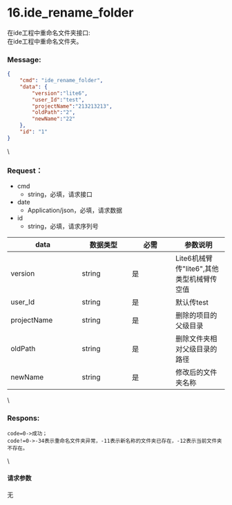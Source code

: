 # 16.ide\_rename\_folder

 

在ide工程中重命名文件夹接口:\
在ide工程中重命名文件夹。

### Message:  

```json
{
    "cmd": "ide_rename_folder",
    "data": {
        "version":"lite6",
        "user_Id":"test",
        "projectName":"213213213",
        "oldPath":"2",
        "newName":"22"
    },
    "id": "1"
}
```

\


### Request：    

* cmd
  * string，必填，请求接口
* date
  * Application/json，必填，请求数据
* id
  * string，必填，请求序列号

<table><thead><tr><th width="149">data</th><th width="100">数据类型</th><th width="85">必需</th><th>参数说明</th></tr></thead><tbody><tr><td>version</td><td>string</td><td>是</td><td>Lite6机械臂传"lite6",其他类型机械臂传空值</td></tr><tr><td>user_Id</td><td>string</td><td>是</td><td>默认传test</td></tr><tr><td>projectName</td><td>string</td><td>是</td><td>删除的项目的父级目录</td></tr><tr><td>oldPath</td><td>string</td><td>是</td><td>删除文件夹相对父级目录的路径</td></tr><tr><td>newName</td><td>string</td><td>是</td><td>修改后的文件夹名称</td></tr></tbody></table>

\


### Respons:     

```
code=0->成功；
code!=0->-34表示重命名文件夹异常，-11表示新名称的文件夹已存在，-12表示当前文件夹不存在。
```

\


#### 请求参数

无
